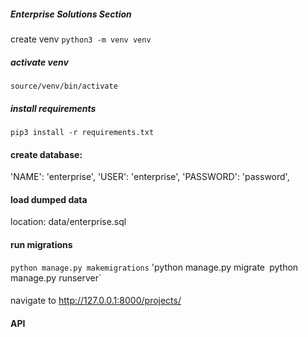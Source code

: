 ##### Enterprise Solutions Section

create venv
`python3 -m venv venv`
##### activate venv
`source/venv/bin/activate`
##### install requirements
`pip3 install -r requirements.txt`
#### create database:
'NAME': 'enterprise',
'USER': 'enterprise',
'PASSWORD': 'password',

#### load dumped data
location:
data/enterprise.sql
#### 
#### run migrations
`python manage.py makemigrations`
'python manage.py migrate`
`python manage.py runserver`
####
navigate to 
http://127.0.0.1:8000/projects/

#### API
